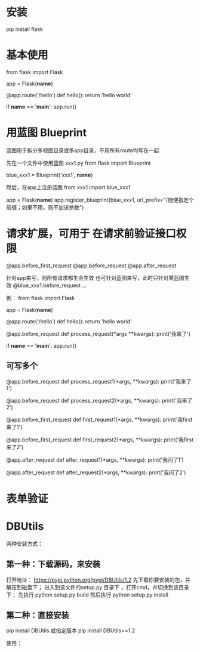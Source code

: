 
安装
========================
pip install flask

基本使用
========================
from flask import Flask

app = Flask(__name__)

@app.route('/hello')
def hello():
	return 'hello world'

if __name__ == '__main__':
	app.run()


用蓝图 Blueprint
========================
蓝图用于拆分多视图目录或多app目录，不用所有route均写在一起

先在一个文件中使用蓝图
xxx1.py
from flask import Blueprint

blue_xxx1 = Blueprint('xxx1', __name__)

然后，在app上注册蓝图
from xxx1 import blue_xxx1

app = Flask(__name__)
app.register_blueprint(blue_xxx1, url_prefix="/随便指定个前缀；如果不用，则不加该参数")


请求扩展，可用于 在请求前验证接口权限
========================
@app.before_first_request
@app.before_request
@app.after_request

针对app来写，则所有请求都生会生效
也可针对蓝图来写，此时只针对某蓝图生效
@blue_xxx1.before_request
...


例：
from flask import Flask

app = Flask(__name__)

@app.route('/hello')
def hello():
	return 'hello world'

@app.before_request
def process_request(*args **kwargs):
	print('我来了')

if __name__ == '__main__':
	app.run()



可写多个
--------------------
@app.before_request
def process_request1(*args, **kwargs):
	print('我来了1')

@app.before_request
def process_request2(*args, **kwargs):
	print('我来了2')

@app.before_first_request
def first_request1(*args, **kwargs):
	print('我first来了1')

@app.before_first_request
def first_request2(*args, **kwargs):
	print('我first来了2')

@app.after_request
def after_request1(*args, **kwargs):
	print('我闪了1')

@app.after_request
def after_request2(*args, **kwargs):
	print('我闪了2')




表单验证
========================





DBUtils
========================

两种安装方式：


第一种：下载源码，来安装
------------------------
打开地址： https://pypi.python.org/pypi/DBUtils/1.2
先下载你要安装的包，并解压到磁盘下；
进入到该文件的setup.py 目录下 ，打开cmd，并切换到该目录下；
先执行 python setup.py build
然后执行 python setup.py install

第二种：直接安装
------------------------
pip install DBUtils
或指定版本
pip install DBUtils==1.2



使用：







